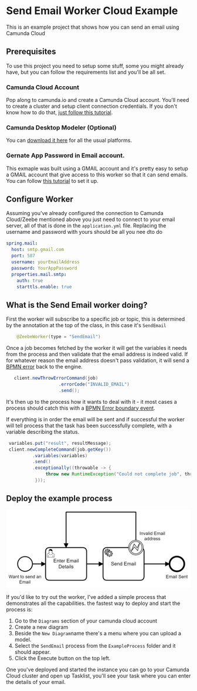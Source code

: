 # Send Email Worker Cloud Example

This is an example project that shows how you can send an email using Camunda Cloud

## Prerequisites

To use this project you need to setup some stuff, some you might already have, but you can follow the requirements list and you'll be all set.

### Camunda Cloud Account
Pop along to camunda.io and create a Camunda Cloud account. You'll need to create a cluster and setup client connection credentials. If you don't know how to do that, [just follow this tutorial](https://docs.camunda.io/docs/guides/getting-started/).

### Camunda Desktop Modeler (Optional)
You can [download it here](https://camunda.com/download/modeler/) for all the usual platforms.

### Gernate App Password in Email account.
This exmaple was built using a GMAIL account and it's pretty easy to setup a GMAIL account that give access to this worker so that it can send emails. You can follow [this tutorial](https://www.javacodemonk.com/spring-boot-send-email-with-gmail-smtp-5caea8f3) to set it up.

## Configure Worker

Assuming you've already configured the connection to Camunda Cloud/Zeebe mentioned above you just need to connect to your email server, all of that is done in the `application.yml` file. Replacing the username and password with yours should be all you nee dto do

```yaml
spring.mail:
  host: smtp.gmail.com
  port: 587
  username: yourEmailAddress
  password: YourAppPassword
  properties.mail.smtp:
    auth: true
    starttls.enable: true

```

## What is the Send Email worker doing?

First the worker will subscribe to a specific job or topic, this is determined by the annotation at the top of the class, in this case it's `SendEmail`

```java
    @ZeebeWorker(type = "SendEmail")
  ```

Once a job becomes fetched by the worker it will get the variables it needs from the process and then validate that the email address is indeed valid. If for whatever reason the email address doesn't pass validation, it will send a [BPMN error](https://docs.camunda.io/docs/components/modeler/bpmn/error-events/error-events/) back to the engine. 

```Java
   client.newThrowErrorCommand(job)
                    .errorCode("INVALID_EMAIL")
                    .send();
```

It's then up to the process how it wants to deal with it - it most cases a process should catch this with a [BPMN Error boundary event](https://docs.camunda.io/docs/components/modeler/bpmn/error-events/error-events/). 

If everything is in order the email will be sent and if successful the worker will tell process that the task has been successfully complete, with a variable describing the status.

```Java
 variables.put("result", resultMessage);
 client.newCompleteCommand(job.getKey())
          .variables(variables)
          .send()
          .exceptionally((throwable -> {
               throw new RuntimeException("Could not complete job", throwable);
           }));
```

## Deploy the example process

![Process](./ExampleProcess/SendEmail.png)

If you'd like to try out the worker, I've added a simple process that demonstrates all the capabilities.
the fastest way to deploy and start the process is:
1. Go to the `Diagrams` section of your camunda cloud account
1. Create a new diagram
1. Beside the `New Diagram`name there's a menu where you can upload a model.
1. Select the `SendEmail` process from the `ExampleProcess` folder and it should appear.
1. Click the Execute button on the top left.

One you've deployed and started the instance you can go to your Camunda Cloud cluster and open up Tasklist, you'll see your task where you can enter the details of your email.







